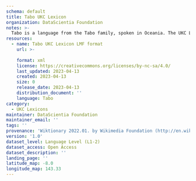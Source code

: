 ```yaml
---
schema: default
title: Tabo UKC Lexicon
organization: DataScientia Foundation
notes: >-
  Tabo is a language from the Tabo family, spoken in Oceania. The UKC Lexicon of Tabo is represented as a lexico-semantic network. It consists of words, word senses, synsets, as well as sense-level and synset-level relationships.
resources:
  - name: Tabo UKC Lexicon LMF format
    url: >-
      
    format: xml
    license: https://creativecommons.org/licenses/by-nc-sa/4.0/
    last_updated: 2023-04-13
    created: 2023-04-13
    size: 0
    release_date: 2023-04-13
    distribution_document: ''
    language: Tabo
category:
  - UKC Lexicons
maintainer: DataScientia Foundation
maintainer_email: ''
tags: ''
provenance: 'Wiktionary 2022.01. by Wikimedia Foundation (http://en.wiktionary.org); Princeton WordNet 2.1 by Princeton University (https://wordnet.princeton.edu)'
version: '1.0'
dataset_level: Language Level (L1-2)
dataset_access: Open Access
dataset_description: ''
landing_page: ''
latitude_map: -8.0
longitude_map: 143.33
---
```

